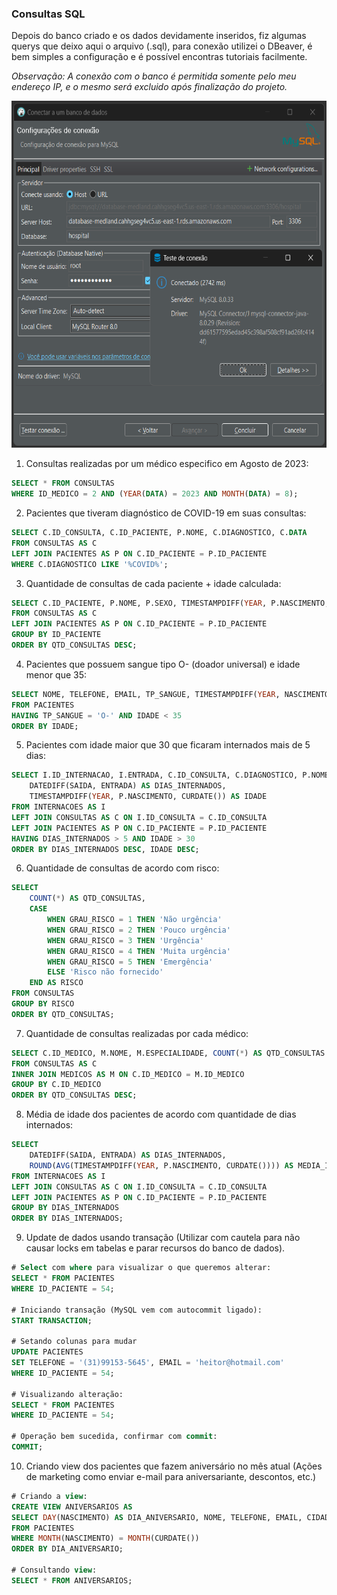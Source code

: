### Consultas SQL

Depois do banco criado e os dados devidamente inseridos, fiz algumas querys que deixo aqui o arquivo (.sql), para conexão utilizei o DBeaver, é bem simples a configuração e é possível encontras tutoriais facilmente.

_Observação: A conexão com o banco é permitida somente pelo meu endereço IP, e o mesmo será excluido após finalização do projeto._

<img src="https://github.com/ViniciusCarneiro54/repositorio_final/blob/main/img/DBeaver.png" width="610" height="555" />

1. Consultas realizadas por um médico especifico em Agosto de 2023:
  
```sql
SELECT * FROM CONSULTAS 
WHERE ID_MEDICO = 2 AND (YEAR(DATA) = 2023 AND MONTH(DATA) = 8); 
```

2. Pacientes que tiveram diagnóstico de COVID-19 em suas consultas:

```sql
SELECT C.ID_CONSULTA, C.ID_PACIENTE, P.NOME, C.DIAGNOSTICO, C.DATA
FROM CONSULTAS AS C
LEFT JOIN PACIENTES AS P ON C.ID_PACIENTE = P.ID_PACIENTE
WHERE C.DIAGNOSTICO LIKE '%COVID%';
```

3. Quantidade de consultas de cada paciente + idade calculada:

```sql
SELECT C.ID_PACIENTE, P.NOME, P.SEXO, TIMESTAMPDIFF(YEAR, P.NASCIMENTO, CURDATE()) AS IDADE, COUNT(*) AS QTD_CONSULTAS
FROM CONSULTAS AS C
LEFT JOIN PACIENTES AS P ON C.ID_PACIENTE = P.ID_PACIENTE 
GROUP BY ID_PACIENTE
ORDER BY QTD_CONSULTAS DESC;
```

4. Pacientes que possuem sangue tipo O- (doador universal) e idade menor que 35:

```sql
SELECT NOME, TELEFONE, EMAIL, TP_SANGUE, TIMESTAMPDIFF(YEAR, NASCIMENTO, CURDATE()) AS IDADE 
FROM PACIENTES 
HAVING TP_SANGUE = 'O-' AND IDADE < 35
ORDER BY IDADE;
```

5. Pacientes com idade maior que 30 que ficaram internados mais de 5 dias:

```sql
SELECT I.ID_INTERNACAO, I.ENTRADA, C.ID_CONSULTA, C.DIAGNOSTICO, P.NOME, 
	DATEDIFF(SAIDA, ENTRADA) AS DIAS_INTERNADOS, 
	TIMESTAMPDIFF(YEAR, P.NASCIMENTO, CURDATE()) AS IDADE
FROM INTERNACOES AS I
LEFT JOIN CONSULTAS AS C ON I.ID_CONSULTA = C.ID_CONSULTA
LEFT JOIN PACIENTES AS P ON C.ID_PACIENTE = P.ID_PACIENTE
HAVING DIAS_INTERNADOS > 5 AND IDADE > 30
ORDER BY DIAS_INTERNADOS DESC, IDADE DESC;
```

6. Quantidade de consultas de acordo com risco:

```sql
SELECT 
	COUNT(*) AS QTD_CONSULTAS,
	CASE 
		WHEN GRAU_RISCO = 1 THEN 'Não urgência'
		WHEN GRAU_RISCO = 2 THEN 'Pouco urgência'
		WHEN GRAU_RISCO = 3 THEN 'Urgência'
		WHEN GRAU_RISCO = 4 THEN 'Muita urgência'
		WHEN GRAU_RISCO = 5 THEN 'Emergência'
		ELSE 'Risco não fornecido'
	END AS RISCO
FROM CONSULTAS
GROUP BY RISCO
ORDER BY QTD_CONSULTAS;
```

7. Quantidade de consultas realizadas por cada médico:

```sql
SELECT C.ID_MEDICO, M.NOME, M.ESPECIALIDADE, COUNT(*) AS QTD_CONSULTAS
FROM CONSULTAS AS C
INNER JOIN MEDICOS AS M ON C.ID_MEDICO = M.ID_MEDICO 
GROUP BY C.ID_MEDICO 
ORDER BY QTD_CONSULTAS DESC;
```

8. Média de idade dos pacientes de acordo com quantidade de dias internados:

```sql
SELECT
	DATEDIFF(SAIDA, ENTRADA) AS DIAS_INTERNADOS, 
	ROUND(AVG(TIMESTAMPDIFF(YEAR, P.NASCIMENTO, CURDATE()))) AS MEDIA_IDADE
FROM INTERNACOES AS I
LEFT JOIN CONSULTAS AS C ON I.ID_CONSULTA = C.ID_CONSULTA
LEFT JOIN PACIENTES AS P ON C.ID_PACIENTE = P.ID_PACIENTE
GROUP BY DIAS_INTERNADOS
ORDER BY DIAS_INTERNADOS;
```
9. Update de dados usando transação (Utilizar com cautela para não causar locks em tabelas e parar recursos do banco de dados).

```sql
# Select com where para visualizar o que queremos alterar:
SELECT * FROM PACIENTES
WHERE ID_PACIENTE = 54;

# Iniciando transação (MySQL vem com autocommit ligado):
START TRANSACTION;

# Setando colunas para mudar
UPDATE PACIENTES
SET TELEFONE = '(31)99153-5645', EMAIL = 'heitor@hotmail.com'
WHERE ID_PACIENTE = 54;

# Visualizando alteração:
SELECT * FROM PACIENTES
WHERE ID_PACIENTE = 54;

# Operação bem sucedida, confirmar com commit:
COMMIT;
```
10. Criando view dos pacientes que fazem aniversário no mês atual (Ações de marketing como enviar e-mail para aniversariante, descontos, etc.)

```sql
# Criando a view:
CREATE VIEW ANIVERSARIOS AS
SELECT DAY(NASCIMENTO) AS DIA_ANIVERSARIO, NOME, TELEFONE, EMAIL, CIDADE, ESTADO 
FROM PACIENTES
WHERE MONTH(NASCIMENTO) = MONTH(CURDATE())
ORDER BY DIA_ANIVERSARIO;

# Consultando view:
SELECT * FROM ANIVERSARIOS;